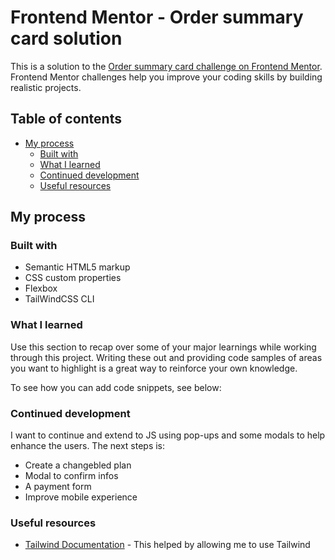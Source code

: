 # Frontend Mentor - Order summary card solution

This is a solution to the [Order summary card challenge on Frontend Mentor](https://www.frontendmentor.io/challenges/order-summary-component-QlPmajDUj). Frontend Mentor challenges help you improve your coding skills by building realistic projects. 

## Table of contents

- [My process](#my-process)
  - [Built with](#built-with)
  - [What I learned](#what-i-learned)
  - [Continued development](#continued-development)
  - [Useful resources](#useful-resources)

## My process

### Built with

- Semantic HTML5 markup
- CSS custom properties
- Flexbox
- TailWindCSS CLI

### What I learned

Use this section to recap over some of your major learnings while working through this project. Writing these out and providing code samples of areas you want to highlight is a great way to reinforce your own knowledge.

To see how you can add code snippets, see below:

### Continued development

I want to continue and extend to JS using pop-ups and some modals to help enhance the users. The next steps is:

- Create a changebled plan
- Modal to confirm infos
- A payment form
- Improve mobile experience
### Useful resources

- [Tailwind Documentation](https://tailwindcss.com/docs/responsive-design) - This helped by allowing me to use Tailwind


